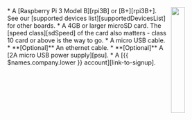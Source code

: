 <img style="float: right;padding-left: 10px;" src="/img/raspberrypi3/raspberrypi3.jpg" width="25%">
* A [Raspberry Pi 3 Model B][rpi3B] or [B+][rpi3B+]. See our [supported devices list][supportedDevicesList] for other boards.
* A 4GB or larger microSD card. The [speed class][sdSpeed] of the card also matters - class 10 card or above is the way to go.
* A micro USB cable.
* **[Optional]** An ethernet cable.
* **[Optional]** A [2A micro USB power supply][psu].
* A [{{ $names.company.lower }} account][link-to-signup].

[rpi3B]:https://www.raspberrypi.org/products/raspberry-pi-3-model-b/
[rpi3B+]:https://www.raspberrypi.org/products/raspberry-pi-3-model-b-plus/
[psu]:https://www.raspberrypi.org/products/universal-power-supply/

[sdSpeed]:https://en.wikipedia.org/wiki/Secure_Digital#Speed_class_rating
[wifiAdapters]:/hardware/wifi-dongles/
[supportedDevicesList]:/hardware/devices/

[link-to-signup]:https://dashboard.resin.io/signup
